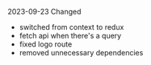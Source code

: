 2023-09-23
 Changed
- switched from context to redux
- fetch api when there's a query 
- fixed logo route
- removed unnecessary dependencies
